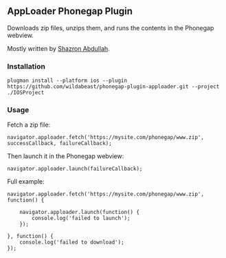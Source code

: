 ## AppLoader Phonegap Plugin

Downloads zip files, unzips them, and runs the contents in the Phonegap webview.

Mostly written by [Shazron Abdullah](https://github.com/shazron).

### Installation

	plugman install --platform ios --plugin https://github.com/wildabeast/phonegap-plugin-apploader.git --project ./IOSProject

### Usage

Fetch a zip file:

	navigator.apploader.fetch('https://mysite.com/phonegap/www.zip', successCallback, failureCallback);

Then launch it in the Phonegap webview:

	navigator.apploader.launch(failureCallback);

Full example:

	navigator.apploader.fetch('https://mysite.com/phonegap/www.zip', function() {

		navigator.apploader.launch(function() {
			console.log('failed to launch');
		}); 

	}, function() {
		console.log('failed to download');
	});